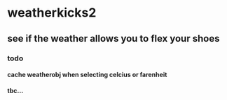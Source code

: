 # weatherkicks2
## see if the weather allows you to flex your shoes
### todo
#### cache weatherobj when selecting celcius or farenheit
#### tbc...
